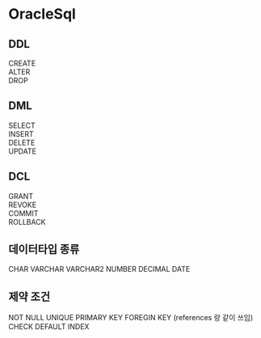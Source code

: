 # OracleSql
## DDL
CREATE   
ALTER   
DROP   
## DML
SELECT   
INSERT   
DELETE   
UPDATE   
## DCL
GRANT   
REVOKE   
COMMIT   
ROLLBACK   
## 데이터타입 종류
CHAR
VARCHAR
VARCHAR2
NUMBER
DECIMAL
DATE
## 제약 조건
NOT NULL
UNIQUE
PRIMARY KEY
FOREGIN KEY (references 랑 같이 쓰임)
CHECK
DEFAULT
INDEX
